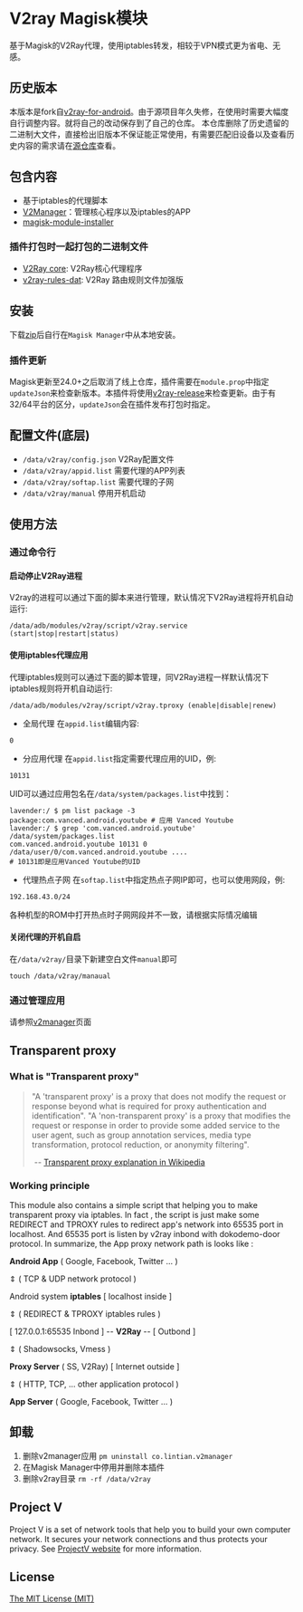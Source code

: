 # V2ray Magisk模块

基于Magisk的V2Ray代理，使用iptables转发，相较于VPN模式更为省电、无感。

## 历史版本
本版本是fork自[v2ray-for-android](https://github.com/Magisk-Modules-Repo/v2ray)。由于源项目年久失修，在使用时需要大幅度自行调整内容。就将自己的改动保存到了自己的仓库。
本仓库删除了历史遗留的二进制大文件，直接检出旧版本不保证能正常使用，有需要匹配旧设备以及查看历史内容的需求请在[源仓库](https://github.com/Magisk-Modules-Repo/v2ray)查看。

## 包含内容

- 基于iptables的代理脚本
- [V2Manager](<https://github.com/yatsuki/v2manager>)：管理核心程序以及iptables的APP
- [magisk-module-installer](https://github.com/topjohnwu/magisk-module-installer)

### 插件打包时一起打包的二进制文件
- [V2Ray core](<https://github.com/v2fly/v2ray-core>): V2Ray核心代理程序
- [v2ray-rules-dat](https://github.com/Loyalsoldier/v2ray-rules-dat): V2Ray 路由规则文件加强版

## 安装

下载[zip](https://github.com/yatsuki/v2ray/releases)后自行在`Magisk Manager`中从本地安装。

### 插件更新
Magisk更新至24.0+之后取消了线上仓库，插件需要在`module.prop`中指定`updateJson`来检查新版本。本插件将使用[v2ray-release](https://github.com/yatsuki/v2ray-release)来检查更新。由于有32/64平台的区分，`updateJson`会在插件发布打包时指定。

## 配置文件(底层)

- `/data/v2ray/config.json` V2Ray配置文件
- `/data/v2ray/appid.list` 需要代理的APP列表
- `/data/v2ray/softap.list` 需要代理的子网
- `/data/v2ray/manual` 停用开机启动

## 使用方法

### 通过命令行

#### 启动停止V2Ray进程
V2ray的进程可以通过下面的脚本来进行管理，默认情况下V2Ray进程将开机自动运行:
```
/data/adb/modules/v2ray/script/v2ray.service (start|stop|restart|status)
```

#### 使用iptables代理应用
代理iptables规则可以通过下面的脚本管理，同V2Ray进程一样默认情况下iptables规则将开机自动运行:
```
/data/adb/modules/v2ray/script/v2ray.tproxy (enable|disable|renew)
```
- 全局代理
在`appid.list`编辑内容:
```
0
```

- 分应用代理
在`appid.list`指定需要代理应用的UID，例:
```
10131
```
UID可以通过应用包名在`/data/system/packages.list`中找到：
``` shell
lavender:/ $ pm list package -3 
package:com.vanced.android.youtube # 应用 Vanced Youtube
lavender:/ $ grep 'com.vanced.android.youtube' /data/system/packages.list
com.vanced.android.youtube 10131 0 /data/user/0/com.vanced.android.youtube ....
# 10131即是应用Vanced Youtube的UID
```

- 代理热点子网
在`softap.list`中指定热点子网IP即可，也可以使用网段，例:
```
192.168.43.0/24
```
各种机型的ROM中打开热点时子网网段并不一致，请根据实际情况编辑

#### 关闭代理的开机自启
在`/data/v2ray/`目录下新建空白文件`manual`即可
``` shell
touch /data/v2ray/manaual
```

### 通过管理应用
请参照[v2manager](https://github.com/yatsuki/v2manager)页面


## Transparent proxy

### What is "Transparent proxy"

> "A 'transparent proxy' is a proxy that does not modify the request or response beyond what is required for proxy authentication and identification". "A 'non-transparent proxy' is a proxy that modifies the request or response in order to provide some added service to the user agent, such as group annotation services, media type transformation, protocol reduction, or anonymity filtering".
>
> ​                                -- [Transparent proxy explanation in Wikipedia](https://en.wikipedia.org/wiki/Proxy_server#Transparent_proxy)



### Working principle

This module also contains a simple script that helping you to make transparent proxy via iptables. In fact , the script is just make some REDIRECT and TPROXY rules to redirect app's network into 65535 port in localhost. And 65535 port is listen by v2ray inbond with dokodemo-door protocol. In summarize, the App proxy network path is looks like :



**Android App** ( Google, Facebook, Twitter ... )

  &vArr;  ( TCP & UDP network protocol )

Android system **iptables**      [ localhost inside ]

  &vArr;  ( REDIRECT & TPROXY iptables rules )

[ 127.0.0.1:65535 Inbond ] -- **V2Ray** -- [ Outbond ]

  &vArr;  ( Shadowsocks, Vmess )

**Proxy Server** ( SS, V2Ray)   [ Internet outside ]             

  &vArr; ( HTTP, TCP, ... other application protocol ) 

**App Server** ( Google, Facebook, Twitter ... )



## 卸载

1. 删除v2manager应用 `pm uninstall co.lintian.v2manager`
2. 在Magisk Manager中停用并删除本插件
3. 删除v2ray目录 `rm -rf /data/v2ray`


## Project V

Project V is a set of network tools that help you to build your own computer network. It secures your network connections and thus protects your privacy. See [ProjectV website](https://www.v2fly.org/) for more information.



## License

[The MIT License (MIT)](https://raw.githubusercontent.com/v2fly/v2ray-core/master/LICENSE)
